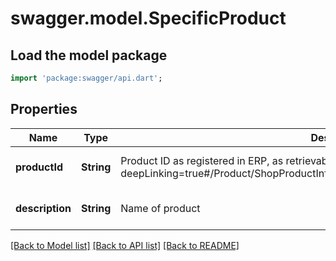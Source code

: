 # swagger.model.SpecificProduct

## Load the model package
```dart
import 'package:swagger/api.dart';
```

## Properties
Name | Type | Description | Notes
------------ | ------------- | ------------- | -------------
**productId** | **String** | Product ID as registered in ERP,  as retrievable from &lt;a href&#x3D;\&quot;?deepLinking&#x3D;true#/Product/ShopProductInformation\&quot;&gt;/api/Product/ShopProducts&lt;/a&gt; | [optional] [default to null]
**description** | **String** | Name of product | [optional] [default to null]

[[Back to Model list]](../README.md#documentation-for-models) [[Back to API list]](../README.md#documentation-for-api-endpoints) [[Back to README]](../README.md)


